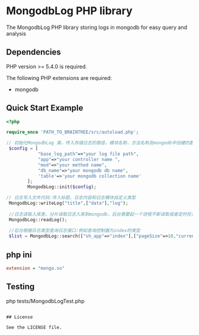 # MongodbLog PHP library

The MongodbLog PHP library storing logs in mongodb for easy query and analysis

## Dependencies

PHP version >= 5.4.0 is required.

The following PHP extensions are required:

* mongodb

## Quick Start Example

```php
<?php

require_once 'PATH_TO_BRAINTREE/src/autoload.php';

// 初始化MongodbLog 类，传入存储日志的路径，模块名称，方法名称及mongodb中创建的数据库名及集合名称
 $config = [
            "base_log_path"=>"your log file path",
            "app"=>"your controller name ",
            "mod"=>"your method name",
            "db_name"=>"your mongodb db name",
            'table'=>'your mongodb collection name'
        ];
        MongodbLog::init($config);

// 日志写入文件代码:传入标题，日志内容和日志模块自定义类型
 MongodbLog::writeLog("title",["data"],"log");
 
 //日志读取入库类，分片读取日志入库到mongodb，后台需要起一个进程不断读取或者定时任务读取
 MongodbLog::readLog();
 
 //后台根据日志类型查询日志接口:例如查询控制器为index的类型
 $list = MongodbLog::search(["sh_app"=>"index"],["pageSize"=>10,"currentPage"=>1]);
```

## php ini


```ini
extension = "mongo.so"
```


## Testing
php tests/MongodbLogTest.php
```

## License

See the LICENSE file.
